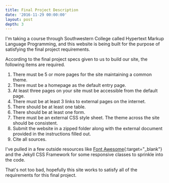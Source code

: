 ```yaml
---
title: Final Project Description
date: '2016-11-29 00:00:00'
layout: post
depth: 3
---
```


I'm taking a course through Southwestern College called Hypertext Markup Language Programming, and this website is being built for the purpose of satisfying the final project requirements.  

According to the final project specs given to us to build our site, the following items are required.  

1. There must be 5 or more pages for the site maintaining a common theme.
2. There must be a homepage as the default entry page.
3. At least three pages on your site must be accessible from the default page.
4. There must be at least 3 links to external pages on the internet.
5. There should be at least one table.
6. There should be at least one form.
7. There must be an external CSS style sheet. The theme across the site should be consistent.
8. Submit the website in a zipped folder along with the external document provided in the instructions filled out.
9. Cite all sources.

I've pulled in a few outside resources like [Font Awesome](http://fontawesome.io/){:target="_blank"} and the Jekyll CSS Framework for some responsive classes to sprinkle into the code.

That's not too bad, hopefully this site works to satisfy all of the requirements for this final project.